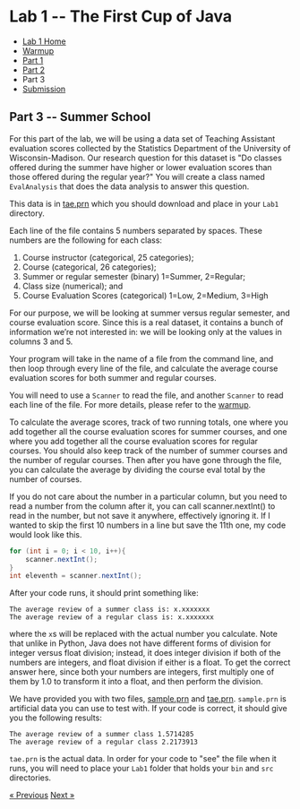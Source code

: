 # Lab 1 -- The First Cup of Java

* [Lab 1 Home](index.html)
* [Warmup](warmup.html)
* [Part 1](part1.html)
* [Part 2](part2.html)
* Part 3
* [Submission](submission.html)


## Part 3 -- Summer School

For this part of the lab, we will be using a data set of Teaching Assistant
evaluation scores collected by the Statistics Department of the University of
Wisconsin-Madison.  Our research question for this dataset is "Do classes
offered during the summer have higher or lower evaluation scores than those
offered during the regular year?"  You will create a class named `EvalAnalysis`
that does the data analysis to answer this question.

This data is in [tae.prn](tae.prn) which you should download and place in
your `Lab1` directory.

Each line of the file contains 5 numbers separated by spaces. These numbers
are the following for each class:
1. Course instructor (categorical, 25 categories);
2. Course (categorical, 26 categories);
3. Summer or regular semester (binary) 1=Summer, 2=Regular;
4. Class size (numerical); and
5. Course Evaluation Scores (categorical) 1=Low, 2=Medium, 3=High

For our purpose, we will be looking at summer versus regular semester, and
course evaluation score.  Since this is a real dataset, it contains a bunch of
information we’re not interested in: we will be looking only at the values in
columns 3 and 5.

Your program will take in the name of a file from the command line, and then
loop through every line of the file, and calculate the average course
evaluation scores for both summer and regular courses.   

You will need to use a `Scanner` to read the file, and another `Scanner` to
read each line of the file. For more details, please refer to the
[warmup](warmup.html).

To calculate the average scores, track of two running totals, one where you
add together all the course evaluation scores for summer courses, and one
where you add together all the course evaluation scores for regular courses.
You should also keep track of the number of summer courses and the number of
regular courses. Then after you have gone through the file, you can calculate
the average by dividing the course eval total by the number of courses.  

If you do not care about the number in a particular column, but you need to
read a number from the column after it, you can call scanner.nextInt() to read
in the number, but not save it anywhere, effectively ignoring it.  If I wanted
to skip the first 10 numbers in a line but save the 11th one, my code would
look like this.
```java
for (int i = 0; i < 10, i++){
    scanner.nextInt();
}
int eleventh = scanner.nextInt();
```

After your code runs, it should print something like:
```
The average review of a summer class is: x.xxxxxxx
The average review of a regular class is: x.xxxxxxx
```
where the `x`s will be replaced with the actual number you calculate. Note that
unlike in Python, Java does not have different forms of division for integer
versus float division; instead, it does integer division if both of the
numbers are integers, and float division if either is a float.  To get the
correct answer here, since both your numbers are integers, first multiply one
of them by 1.0 to transform it into a float, and then perform the division.

We have provided you with two files, [sample.prn](sample.prn) and
[tae.prn](tae.prn).  `sample.prn` is artificial data you can use to test with.  If
your code is correct, it should give you the following results:
```
The average review of a summer class 1.5714285
The average review of a regular class 2.2173913
```

`tae.prn` is the actual data.  In order for your code to "see" the file when it
runs, you will need to place your `Lab1` folder that holds your `bin` and `src`
directories.

[&laquo; Previous](part2.html)   [Next &raquo;](submission.html)